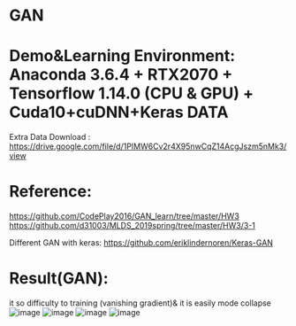 # GAN
Demo&amp;Learning
Environment: Anaconda 3.6.4 + RTX2070 + Tensorflow 1.14.0 (CPU & GPU) + Cuda10+cuDNN+Keras
DATA
===========================================================================================
Extra Data Download :
https://drive.google.com/file/d/1PIMW6Cv2r4X95nwCqZ14AcgJszm5nMk3/view

Reference:
============================================================================================
https://github.com/CodePlay2016/GAN_learn/tree/master/HW3
https://github.com/d31003/MLDS_2019spring/tree/master/HW3/3-1

Different GAN with keras: https://github.com/eriklindernoren/Keras-GAN

Result(GAN):
============================================================================================
it so difficulty to training (vanishing gradient)& it is easily  mode collapse
![image](https://user-images.githubusercontent.com/20764935/62004405-4a664c00-b157-11e9-836a-b1becd6026c2.png)
![image](https://user-images.githubusercontent.com/20764935/62004412-61a53980-b157-11e9-92f7-0f941fda4be2.png)
![image](https://user-images.githubusercontent.com/20764935/62004413-64a02a00-b157-11e9-8196-384791d8d9de.png)
![image](https://user-images.githubusercontent.com/20764935/62004415-67028400-b157-11e9-89bc-94eec9d0b479.png)
